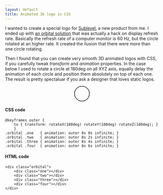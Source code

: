 ```yaml
---
layout: default
title: Animated 3D logo in CSS
---
```


I wanted to create a special logo for [Sublevel](http://sublevel.net/), a new product from me. I ended up with [an orbital solution](http://cssdeck.com/labs/single-element-orbitals) that was actually a hack on display refresh rate. Basically the refresh rate of a computer monitor is 60 Hz, but the circle rotated at an higher rate. It created the ilusion that there were more than one circle rotating.

Then I found that you can create very smooth 3D animated logos with CSS, if you carefully tweak *transform* and *animation* properties. In the case below I used to rotate a circle at 180deg on all XYZ axis, equally delay the animation of each circle and position them absolutely on top of each one. The result is pretty spectaluar if you ask a designer that loves static logos.

<div class="frame">
    <div class="orbital">
        <div class="one"></div>
        <div class="two"></div>
        <div class="three"></div>
        <div class="four"></div>
    </div>
</div>

#### CSS code

    @keyframes outer {
        to { transform: rotateX(180deg) rotateY(180deg) rotateZ(180deg); }
        }
    .orbital .one   { animation: outer 8s 0s infinite; }
    .orbital .two   { animation: outer 8s 2s infinite; }
    .orbital .three { animation: outer 8s 4s infinite; }
    .orbital .four  { animation: outer 8s 6s infinite; }

#### HTML code

    <div class="orbital">
        <div class="one"></div>
        <div class="two"></div>
        <div class="three"></div>
        <div class="four"></div>
    </div>

<style type="text/css">
@-webkit-keyframes outer {
    to {
        -webkit-transform: rotateX(180deg) rotateY(180deg) rotateZ(180deg);
        }
    }
@keyframes outer {
    to {
        transform: rotateX(180deg) rotateY(180deg) rotateZ(180deg);
        }
    }
.orbital {
    width: 50px;
    height: 50px;
    position: relative;
    margin: 0 auto;
    }
.orbital > div {
    width: 48px;
    height: 48px;
    position: absolute;
    display: block;
    border: 1px black solid;
    border-radius: 25px;
    }
.orbital .one {
    -webkit-animation: outer 8s 0s infinite;
    animation: outer 8s 0s infinite;
    }
.orbital .two {
    -webkit-animation: outer 8s 2s infinite;
    animation: outer 8s 2s infinite;
    }
.orbital .three {
    -webkit-animation: outer 8s 4s infinite;
    animation: outer 8s 4s infinite;
    }
.orbital .four {
    -webkit-animation: outer 8s 6s infinite;
    animation: outer 8s 6s infinite;
    }
</style>

